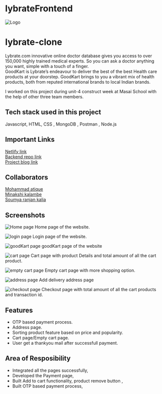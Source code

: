 # lybrateFrontend

![Logo](https://assets.lybrate.com/q_auto,f_auto//imgs/product/logos/Lybrate-Logo.png)

# lybrate-clone

Lybrate.com innovative online doctor database gives you access to over 150,000 highly trained medical experts. So you can ask a doctor anything you want, simple with a touch of a finger.
<br>
GoodKart is Lybrate’s endeavour to deliver the best of the best Health care products at your doorstep. GoodKart brings to you a vibrant mix of health products, both from reputed international brands to local Indian brands.

I worked on this project during unit-4 construct week at Masai School with the help of other three team members.

## Tech stack used in this project

Javascript, HTML, CSS , MongoDB , Postman , Node.js

## Important Links

<a href="http://librate.netlify.app/">Netlify link</a>
<br>
<a href="https://github.com/mohammad-atique/lybratebackend">Backend repo link</a>
<br>
<a href="https://medium.com/@minakshikalambe10/fourth-unit-project-lybrate-com-8ba50892ada8">Project blog link</a>

## Collaborators

<a href="https://github.com/mohammad-atique">Mohammad atique</a><br>
<a href="https://github.com/minakshikalambe">Minakshi kalambe</a><br>
<a href="https://github.com/Soumyaranjankalia">Soumya ranjan kalia</a>

## Screenshots

![Home page](https://i.imgur.com/0zq4yBA.png)
Home page of the website.

![login page](https://i.imgur.com/MpDPrEz.png)
Login page of the website.

![goodKart page](https://i.imgur.com/XmJKkX9.png)
goodKart page of the website

![cart page](https://i.imgur.com/AEsOSG3.png)
Cart page with product Details and total amount of all the cart product.

![empty cart page](https://i.imgur.com/cGDljVY.png)
Empty cart page with more shopping option.

![address page](https://i.imgur.com/GSiuheW.png)
Add delivery address page

![checkout page](https://i.imgur.com/ErWPKE5.png)
Checkout page with total amount of all the cart products and transaction id.

## Features

- OTP based payment process.
- Address page.
- Sorting product feature based on price and popularity.
- Cart page/Empty cart page.
- User get a thankyou mail after successfull payment.

## Area of Resposibility

- Integrated all the pages successfully,
- Developed the Payment page,
- Built Add to cart functionality, product remove button ,
- Built OTP based payment process,
